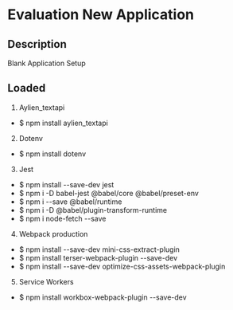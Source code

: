 # Evaluation New Application

## Description
Blank Application Setup

## Loaded
1. Aylien_textapi
  - $ npm install aylien_textapi
2. Dotenv
  - $ npm install dotenv
3. Jest
 - $ npm install --save-dev jest
 - $ npm i -D babel-jest @babel/core @babel/preset-env
 - $ npm i --save @babel/runtime
 - $ npm i -D @babel/plugin-transform-runtime
 - $ npm i node-fetch --save
4. Webpack production
 - $ npm install --save-dev mini-css-extract-plugin
 - $ npm install terser-webpack-plugin --save-dev
 - $ npm install --save-dev optimize-css-assets-webpack-plugin
5. Service Workers
 - $ npm install workbox-webpack-plugin --save-dev
